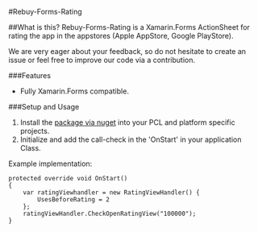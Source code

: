 #Rebuy-Forms-Rating

##What is this?
Rebuy-Forms-Rating is a Xamarin.Forms ActionSheet for rating the app in the appstores (Apple AppStore, Google PlayStore).

We are very eager about your feedback, so do not hesitate to create an issue or feel free to improve our code via a contribution.

###Features 
 - Fully Xamarin.Forms compatible.

###Setup and Usage
1. Install the [package via nuget]() into your PCL and platform specific projects.
2. Initialize and add the call-check in the 'OnStart' in your application Class.

Example implementation:

	protected override void OnStart()
    {
        var ratingViewhandler = new RatingViewHandler() {
        	UsesBeforeRating = 2
        };
        ratingViewHandler.CheckOpenRatingView("100000");
	}
	

